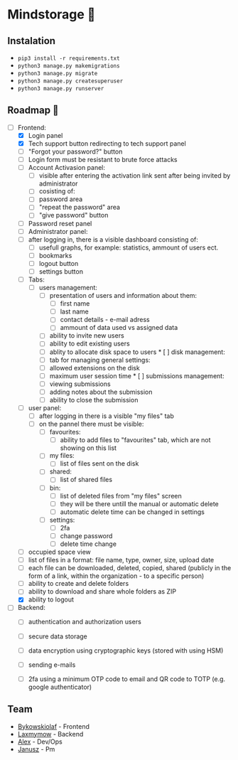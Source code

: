 # Mindstorage 🧠

## Instalation
- `pip3 install -r requirements.txt`
- `python3 manage.py makemigrations`
- `python3 manage.py migrate`
- `python3 manage.py createsuperuser`
- `python3 manage.py runserver`

## Roadmap 🚧
- [ ] Frontend: 
  - [x] Login panel 
  - [x] Tech support button redirecting to tech support panel
  - [ ] "Forgot your password?" button
  - [ ] Login form must be resistant to brute force attacks
  - [ ] Account Activasion panel:
    * [ ] visible after entering the activation link sent after being invited by  administrator 
    * [ ] cosisting of:
     * [ ] password area 
     * [ ] "repeat the password" area 
     * [ ] "give password" button
  - [ ] Password reset panel 
  - [ ] Administrator panel:
   * [ ] after logging in, there is a visible dashboard consisting of:
     * [ ] usefull graphs, for example: statistics, ammount of users ect.
     * [ ] bookmarks
     * [ ] logout button 
     * [ ] settings button 
  * [ ] Tabs:
       * [ ] users management:
         * [ ] presentation of users and information about them:
           * [ ] first name 
           * [ ] last name 
           * [ ] contact details - e-mail adress 
           * [ ] ammount of data used vs assigned data
          * [ ] ability to  invite new users 
          * [ ] ability to edit existing users 
          * [ ] ablity to allocate disk space to users 
        * [ ] disk management:
          * [ ] tab for managing general settings:
           * [ ] allowed extensions on the disk 
           * [ ] maximum user session time
        * [ ] submissions management: 
           * [ ] viewing submissions 
           * [ ] adding notes about the submission 
           * [ ] ability to close the submission 
  - [ ] user panel:
    * [ ] after logging in there is a visible "my files" tab 
    * [ ] on the pannel there must be visible:
      * [ ] favourites:
        * [ ] ability to add files to "favourites" tab, which are not showing on this list 
      * [ ] my files:
        * [ ] list of files sent on the disk 
      * [ ] shared:
        * [ ] list of shared files 
      * [ ] bin:
        * [ ] list of deleted files from "my files" screen 
        * [ ] they will be there untill the manual or automatic delete 
        * [ ] automatic delete time can be changed in settings 
      * [ ] settings:
        * [ ] 2fa
        * [ ] change password 
        * [ ] delete time change
  - [ ] occupied space view 
  - [ ] list of files in a format: file name, type, owner, size, upload date
  - [ ] each file can be downloaded, deleted, copied, shared (publicly in  the form of a link, within the organization - to a specific person)
  - [ ] ability to create and delete folders 
  - [ ] ability to download and share whole folders as ZIP
  - [x] ability to logout
- [ ] Backend:
  - [ ] authentication and authorization users 
  - [ ] secure data storage
  - [ ] data encryption using cryptographic keys (stored with using HSM)
  - [ ] sending e-mails 
  - [ ] 2fa using a minimum OTP code to email and QR code to TOTP (e.g. google authenticator)


## Team
- [Bykowskiolaf](https://github.com/bykowskiolaf) - Frontend
- [Laxmymow](https://github.com/laxmymow) - Backend
- [Alex]() - Dev/Ops 
- [Janusz]() - Pm

